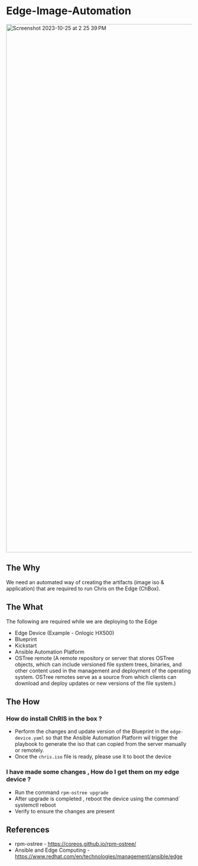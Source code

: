 # Edge-Image-Automation

<img width="1428" alt="Screenshot 2023-10-25 at 2 25 39 PM" src="https://github.com/FNNDSC/edge-image-automation/assets/93591339/2bd547cc-d502-4591-b813-f608d565f289">

## The Why

We need an automated way of creating the artifacts (image iso & application) that are required to run Chris on the Edge (ChBox). 

## The What 

The following are required while we are deploying to the Edge 

* Edge Device (Example - Onlogic HX500)
* Blueprint
* Kickstart
* Ansible Automation Platform
* OSTree remote (A remote repository or server that stores OSTree objects, which can include versioned file system trees, binaries, and other content used in the management and deployment of the operating system. OSTree remotes serve as a source from which clients can download and deploy updates or new versions of the file system.)


## The How 
### How do install ChRIS in the box ?

* Perform the changes and update version of the Blueprint in the ` edge-device.yaml ` so that the Ansible Automation Platform wil trigger the playbook to generate the iso that can copied from the server manually or remotely.
* Once the ` chris.iso ` file is ready, please use it to boot the device

### I have made some changes , How do I get them on my edge device ?

  * Run the command ` rpm-ostree upgrade `
  * After upgrade is completed , reboot the device using the command` systemctl reboot
  * Verify to ensure the changes are present
    


## References 

* rpm-ostree - https://coreos.github.io/rpm-ostree/
* Ansible and Edge Computing - https://www.redhat.com/en/technologies/management/ansible/edge
